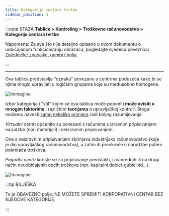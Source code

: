 ```yaml
---
title: Kategorije centara tvrtke 
sidebar_position: 3
---
```


:::note STAZA
**Tablice > Kontroling > Troškovno računovodstvo > Kategorije centara tvrtke**

Napomena:
Za sve što nije detaljno opisano u ovom dokumentu o uobičajenom funkcioniranju obrazaca, pogledajte sljedeću poveznicu [Zajedničke značajke, gumbi i polja](/docs/guide/common).

:::

---

Ova tablica predstavlja "oznaku" povezanu s centrima poduzeća kako bi se njima moglo upravljati u logičkim grupama koje su međusobno homogene.

![Immagine](/img/it-it/configurations/tables/controlling/analytical-accounting/corporate-centers-categories.png)

Izbor kategorija i "stil" kojim se ova tablica može popuniti **može ovisiti o mnogim faktorima** i različitim **teorijama** o upravljačkoj kontroli.
Stoga možemo navesti <u>samo nekoliko primjera</u> radi boljeg razumijevanja.

*Virtualni* centri općenito su povezani s računima s izravnim pripisivanjem narudžbe (npr. materijali) i neizravnim pripisivanjem.

One s neizravnim pripisivanjem zbrinjava industrijsko računovodstvo (koje je dio upravljačkog računovodstva), a zatim ih preokreće u narudžbe putem pokretača troškova.

*Pogodni centri* koriste se za pripisivanje preostalih, izvanrednih ili na drugi način neuobičajenih općih troškova (npr. kapitalni dobici-gubici itd...). 



![Immagine](/img/it-it/configurations/tables/controlling/analytical-accounting/corporate-centers-categories-example.png)


:::tip BILJEŠKA 


To je OBAVEZNO polje. NE MOŽETE SPREMITI KORPORATIVNI CENTAR BEZ NJEGOVE KATEGORIJE. 

:::